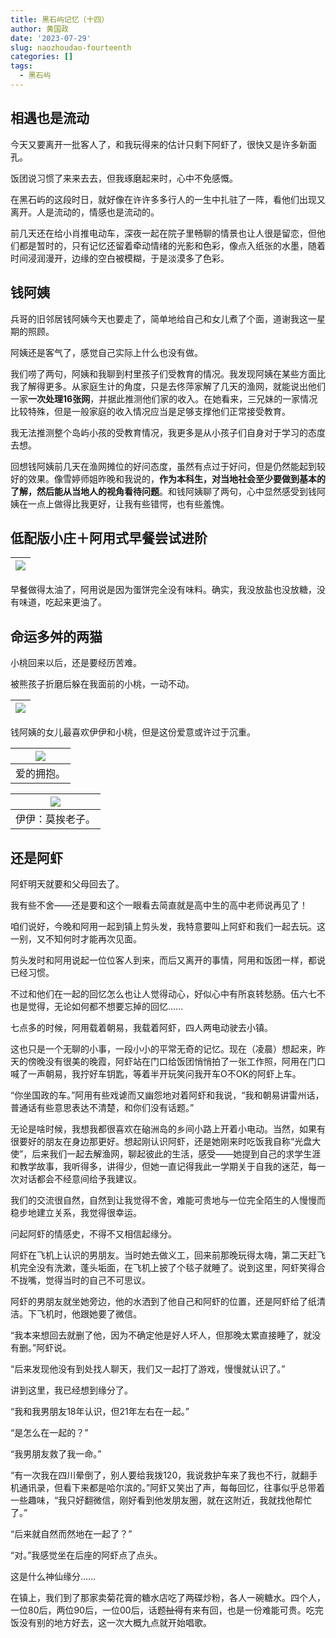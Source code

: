 ```yaml
---
title: 黑石屿记忆（十四）
author: 黄国政
date: '2023-07-29'
slug: naozhoudao-fourteenth
categories: []
tags:
  - 黑石屿
---
```



<!--more-->

## 相遇也是流动

今天又要离开一批客人了，和我玩得来的估计只剩下阿虾了，很快又是许多新面孔。

饭团说习惯了来来去去，但我琢磨起来时，心中不免感慨。

在黑石屿的这段时日，就好像在许许多多行人的一生中扎驻了一阵，看他们出现又离开。人是流动的，情感也是流动的。

前几天还在给小肖推电动车，深夜一起在院子里畅聊的情景也让人很是留恋，但他们都是暂时的，只有记忆还留着牵动情绪的光影和色彩，像点入纸张的水墨，随着时间浸润漫开，边缘的空白被模糊，于是淡漠多了色彩。

## 钱阿姨

兵哥的旧邻居钱阿姨今天也要走了，简单地给自己和女儿煮了个面，道谢我这一星期的照顾。

阿姨还是客气了，感觉自己实际上什么也没有做。

我们唠了两句，阿姨和我聊到村里孩子们受教育的情况。我发现阿姨在某些方面比我了解得更多。从家庭生计的角度，只是去佟萍家解了几天的渔网，就能说出他们一家**一次处理16张网**，并据此推测他们家的收入。在她看来，三兄妹的一家情况比较特殊，但是一般家庭的收入情况应当是足够支撑他们正常接受教育。

我无法推测整个岛屿小孩的受教育情况，我更多是从小孩子们自身对于学习的态度去想。

回想钱阿姨前几天在渔网摊位的好问态度，虽然有点过于好问，但是仍然能起到较好的效果。像雪婷师姐昨晚和我说的，**作为本科生，对当地社会至少要做到基本的了解，然后能从当地人的视角看待问题**。和钱阿姨聊了两句，心中显然感受到钱阿姨在一点上做得比我更好，让我有些错愕，也有些羞愧。

## 低配版小庄＋阿用式早餐尝试进阶

|![](/images/posts/2023/07/07-29-breakfast.jpg)|
|:-:|

早餐做得太油了，阿用说是因为蛋饼完全没有味料。确实，我没放盐也没放糖，没有味道，吃起来更油了。

## 命运多舛的两猫

小桃回来以后，还是要经历苦难。

被熊孩子折磨后躲在我面前的小桃，一动不动。

|![](/images/posts/2023/07/07-29-xiaotao.jpg)|
|:-:|

钱阿姨的女儿最喜欢伊伊和小桃，但是这份爱意或许过于沉重。

|![](/images/posts/2023/07/07-29-kelian-de-yiyi.jpg)|
|:-:|
|爱的拥抱。|

|![](/images/posts/2023/07/07-29-kelian-de-yiyi2.jpg)|
|:-:|
|伊伊：莫挨老子。

## 还是阿虾

阿虾明天就要和父母回去了。

我有些不舍——还是要和这个一眼看去简直就是高中生的高中老师说再见了！

咱们说好，今晚和阿用一起到镇上剪头发，我特意要叫上阿虾和我们一起去玩。这一别，又不知何时才能再次见面。

剪头发时和阿用说起一位位客人到来，而后又离开的事情，阿用和饭团一样，都说已经习惯。

不过和他们在一起的回忆怎么也让人觉得动心，好似心中有所哀转愁肠。伍六七不也是觉得，无论如何都不想要忘掉的回忆……

七点多的时候，阿用载着朝易，我载着阿虾，四人两电动驶去小镇。

这也只是一个无聊的小事，一段小小的平常无奇的记忆。现在（凌晨）想起来，昨天的傍晚没有很美的晚霞，阿虾站在门口给饭团悄悄拍了一张工作照，阿用在门口喊了一声朝易，我拧好车钥匙，等着半开玩笑问我开车O不OK的阿虾上车。

“你坐国政的车。”阿用有些戏谑而又幽怨地对着阿虾和我说，“我和朝易讲雷州话，普通话有些意思表达不清楚，和你们没有话题。”

无论是啥时候，我想我都很喜欢在硇洲岛的乡间小路上开着小电动。当然，如果有很要好的朋友在身边那更好。想起刚认识阿虾，还是她刚来时吃饭我自称“光盘大使”，后来我们一起去解渔网，聊起彼此的生活，感受——她提到自己的求学生涯和教学故事，我听得多，讲得少，但她一直记得我此一学期关于自我的迷茫，每一次对话都会不经意间给予我建议。

我们的交流很自然，自然到让我觉得不舍，难能可贵地与一位完全陌生的人慢慢而稳步地建立关系，我觉得很幸运。

问起阿虾的情感史，不得不又相信起缘分。

阿虾在飞机上认识的男朋友。当时她去做义工，回来前那晚玩得太嗨，第二天赶飞机完全没有洗漱，蓬头垢面，在飞机上披了个毯子就睡了。说到这里，阿虾笑得合不拢嘴，觉得当时的自己不可思议。

阿虾的男朋友就坐她旁边，他的水洒到了他自己和阿虾的位置，还是阿虾给了纸清洁。下飞机时，他跟她要了微信。

“我本来想回去就删了他，因为不确定他是好人坏人，但那晚太累直接睡了，就没有删。”阿虾说。

“后来发现他没有到处找人聊天，我们又一起打了游戏，慢慢就认识了。”

讲到这里，我已经想到缘分了。

“我和我男朋友18年认识，但21年左右在一起。”

“是怎么在一起的？”

“我男朋友救了我一命。”

“有一次我在四川晕倒了，别人要给我拨120，我说救护车来了我也不行，就翻手机通讯录，但看下来都是哈尔滨的。”阿虾又笑出了声，每每回忆，往事似乎总带着一些趣味，“我只好翻微信，刚好看到他发朋友圈，就在这附近，我就找他帮忙了。”

“后来就自然而然地在一起了？”

“对。”我感觉坐在后座的阿虾点了点头。

这是什么神仙缘分……

在镇上，我们到了那家卖菊花膏的糖水店吃了两碟炒粉，各人一碗糖水。四个人，一位80后，两位90后，一位00后，话题~~扯得~~有来有回，也是一份难能可贵。吃完饭没有别的地方好去，这一次大概九点就开始唱歌。
